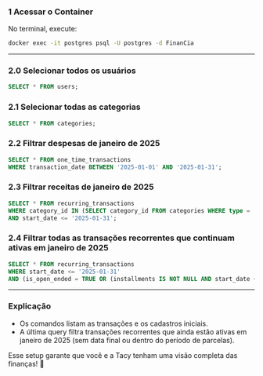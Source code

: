 
### **1 Acessar o Container**
No terminal, execute:
```bash
docker exec -it postgres psql -U postgres -d FinanCia
```

---

### **2.0 Selecionar todos os usuários**
```sql
SELECT * FROM users;
```

### **2.1 Selecionar todas as categorias**
```sql
SELECT * FROM categories;
```

### **2.2 Filtrar despesas de janeiro de 2025**
```sql
SELECT * FROM one_time_transactions
WHERE transaction_date BETWEEN '2025-01-01' AND '2025-01-31';
```

### **2.3 Filtrar receitas de janeiro de 2025**
```sql
SELECT * FROM recurring_transactions
WHERE category_id IN (SELECT category_id FROM categories WHERE type = 'income')
AND start_date <= '2025-01-31';
```

### **2.4 Filtrar todas as transações recorrentes que continuam ativas em janeiro de 2025**
```sql
SELECT * FROM recurring_transactions
WHERE start_date <= '2025-01-31'
AND (is_open_ended = TRUE OR (installments IS NOT NULL AND start_date + (installments || ' month')::INTERVAL >= '2025-01-01'));
```

---

### **Explicação**
- Os comandos listam as transações e os cadastros iniciais.
- A última query filtra transações recorrentes que ainda estão ativas em janeiro de 2025 (sem data final ou dentro do período de parcelas).

Esse setup garante que você e a Tacy tenham uma visão completa das finanças! 🚀


